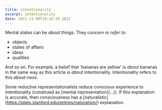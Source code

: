 ```yaml
---
title: intentionality
excerpt: intentionality
date: 2021-11-08T19:16:29.281Z
---
```

Mental states can be *about* things. They *concern* or *refer to:* 

* objects
* states of affairs
* ideas
* qualities

And so on. For example, a belief that 'bananas are yellow' is *about* bananas in the same way as this article is *about* intentionality. Intentionality refers to this *about-ness*.

Some reductive representationalists reduce conscious experience to intentionality (construed as \[mental representation](...)). If this explanation is accurate, then consciousness has a \[naturalistic](https://plato.stanford.edu/entries/naturalism/) explanation.